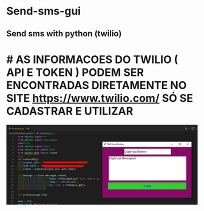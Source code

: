 # Send-sms-gui
## Send sms with python (twilio)
# # AS INFORMACOES DO TWILIO ( API E TOKEN ) PODEM SER ENCONTRADAS DIRETAMENTE NO SITE https://www.twilio.com/ SÓ SE CADASTRAR E UTILIZAR
<p align='center'>
  <img width='700px' src='img.jpg'> 
</p>
